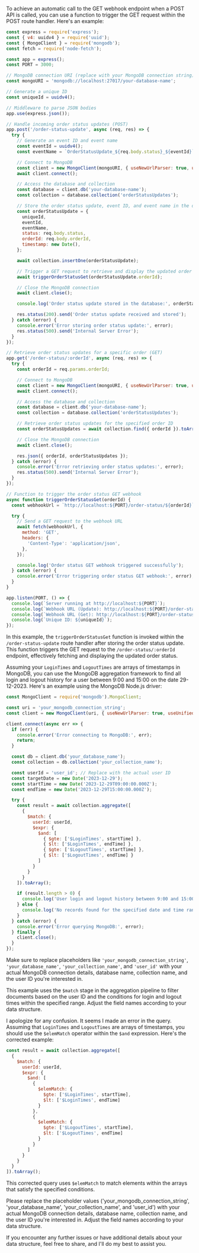 To achieve an automatic call to the GET webhook endpoint when a POST API is called, you can use a function to trigger the GET request within the POST route handler. Here's an example:

```javascript
const express = require('express');
const { v4: uuidv4 } = require('uuid');
const { MongoClient } = require('mongodb');
const fetch = require('node-fetch');

const app = express();
const PORT = 3000;

// MongoDB connection URI (replace with your MongoDB connection string)
const mongoURI = 'mongodb://localhost:27017/your-database-name';

// Generate a unique ID
const uniqueId = uuidv4();

// Middleware to parse JSON bodies
app.use(express.json());

// Handle incoming order status updates (POST)
app.post('/order-status-update', async (req, res) => {
  try {
    // Generate an event ID and event name
    const eventId = uuidv4();
    const eventName = `OrderStatusUpdate_${req.body.status}_${eventId}`;

    // Connect to MongoDB
    const client = new MongoClient(mongoURI, { useNewUrlParser: true, useUnifiedTopology: true });
    await client.connect();

    // Access the database and collection
    const database = client.db('your-database-name');
    const collection = database.collection('orderStatusUpdates');

    // Store the order status update, event ID, and event name in the database
    const orderStatusUpdate = {
      uniqueId,
      eventId,
      eventName,
      status: req.body.status,
      orderId: req.body.orderId,
      timestamp: new Date(),
    };

    await collection.insertOne(orderStatusUpdate);

    // Trigger a GET request to retrieve and display the updated order status
    await triggerOrderStatusGet(orderStatusUpdate.orderId);

    // Close the MongoDB connection
    await client.close();

    console.log('Order status update stored in the database:', orderStatusUpdate);

    res.status(200).send('Order status update received and stored');
  } catch (error) {
    console.error('Error storing order status update:', error);
    res.status(500).send('Internal Server Error');
  }
});

// Retrieve order status updates for a specific order (GET)
app.get('/order-status/:orderId', async (req, res) => {
  try {
    const orderId = req.params.orderId;

    // Connect to MongoDB
    const client = new MongoClient(mongoURI, { useNewUrlParser: true, useUnifiedTopology: true });
    await client.connect();

    // Access the database and collection
    const database = client.db('your-database-name');
    const collection = database.collection('orderStatusUpdates');

    // Retrieve order status updates for the specified order ID
    const orderStatusUpdates = await collection.find({ orderId }).toArray();

    // Close the MongoDB connection
    await client.close();

    res.json({ orderId, orderStatusUpdates });
  } catch (error) {
    console.error('Error retrieving order status updates:', error);
    res.status(500).send('Internal Server Error');
  }
});

// Function to trigger the order status GET webhook
async function triggerOrderStatusGet(orderId) {
  const webhookUrl = `http://localhost:${PORT}/order-status/${orderId}`; // Replace with your actual webhook URL

  try {
    // Send a GET request to the webhook URL
    await fetch(webhookUrl, {
      method: 'GET',
      headers: {
        'Content-Type': 'application/json',
      },
    });

    console.log('Order status GET webhook triggered successfully');
  } catch (error) {
    console.error('Error triggering order status GET webhook:', error);
  }
}

app.listen(PORT, () => {
  console.log(`Server running at http://localhost:${PORT}`);
  console.log(`Webhook URL (Update): http://localhost:${PORT}/order-status-update`);
  console.log(`Webhook URL (Get): http://localhost:${PORT}/order-status/:orderId`);
  console.log(`Unique ID: ${uniqueId}`);
});
```

In this example, the `triggerOrderStatusGet` function is invoked within the `/order-status-update` route handler after storing the order status update. This function triggers the GET request to the `/order-status/:orderId` endpoint, effectively fetching and displaying the updated order status.










Assuming your `LoginTimes` and `LogoutTimes` are arrays of timestamps in MongoDB, you can use the MongoDB aggregation framework to find all login and logout history for a user between 9:00 and 15:00 on the date 29-12-2023. Here's an example using the MongoDB Node.js driver:

```javascript
const MongoClient = require('mongodb').MongoClient;

const uri = 'your_mongodb_connection_string';
const client = new MongoClient(uri, { useNewUrlParser: true, useUnifiedTopology: true });

client.connect(async err => {
  if (err) {
    console.error('Error connecting to MongoDB:', err);
    return;
  }

  const db = client.db('your_database_name');
  const collection = db.collection('your_collection_name');

  const userId = 'user_id'; // Replace with the actual user ID
  const targetDate = new Date('2023-12-29');
  const startTime = new Date('2023-12-29T09:00:00.000Z');
  const endTime = new Date('2023-12-29T15:00:00.000Z');

  try {
    const result = await collection.aggregate([
      {
        $match: {
          userId: userId,
          $expr: {
            $and: [
              { $gte: ['$LoginTimes', startTime] },
              { $lt: ['$LoginTimes', endTime] },
              { $gte: ['$LogoutTimes', startTime] },
              { $lt: ['$LogoutTimes', endTime] }
            ]
          }
        }
      }
    ]).toArray();

    if (result.length > 0) {
      console.log('User login and logout history between 9:00 and 15:00 on 29-12-2023:', result);
    } else {
      console.log('No records found for the specified date and time range.');
    }
  } catch (error) {
    console.error('Error querying MongoDB:', error);
  } finally {
    client.close();
  }
});
```

Make sure to replace placeholders like `'your_mongodb_connection_string'`, `'your_database_name'`, `'your_collection_name'`, and `'user_id'` with your actual MongoDB connection details, database name, collection name, and the user ID you're interested in.

This example uses the `$match` stage in the aggregation pipeline to filter documents based on the user ID and the conditions for login and logout times within the specified range. Adjust the field names according to your data structure.






I apologize for any confusion. It seems I made an error in the query. Assuming that `LoginTimes` and `LogoutTimes` are arrays of timestamps, you should use the `$elemMatch` operator within the `$and` expression. Here's the corrected example:

```javascript
const result = await collection.aggregate([
  {
    $match: {
      userId: userId,
      $expr: {
        $and: [
          {
            $elemMatch: {
              $gte: ['$LoginTimes', startTime],
              $lt: ['$LoginTimes', endTime]
            }
          },
          {
            $elemMatch: {
              $gte: ['$LogoutTimes', startTime],
              $lt: ['$LogoutTimes', endTime]
            }
          }
        ]
      }
    }
  }
]).toArray();
```

This corrected query uses `$elemMatch` to match elements within the arrays that satisfy the specified conditions.

Please replace the placeholder values ('your_mongodb_connection_string', 'your_database_name', 'your_collection_name', and 'user_id') with your actual MongoDB connection details, database name, collection name, and the user ID you're interested in. Adjust the field names according to your data structure.

If you encounter any further issues or have additional details about your data structure, feel free to share, and I'll do my best to assist you.